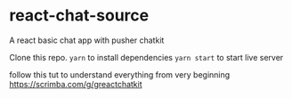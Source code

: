 # react-chat-source
A react basic chat app with pusher chatkit

Clone this repo. 
`yarn` to install dependencies 
`yarn start` to start live server

follow this tut to understand everything from very beginning https://scrimba.com/g/greactchatkit
